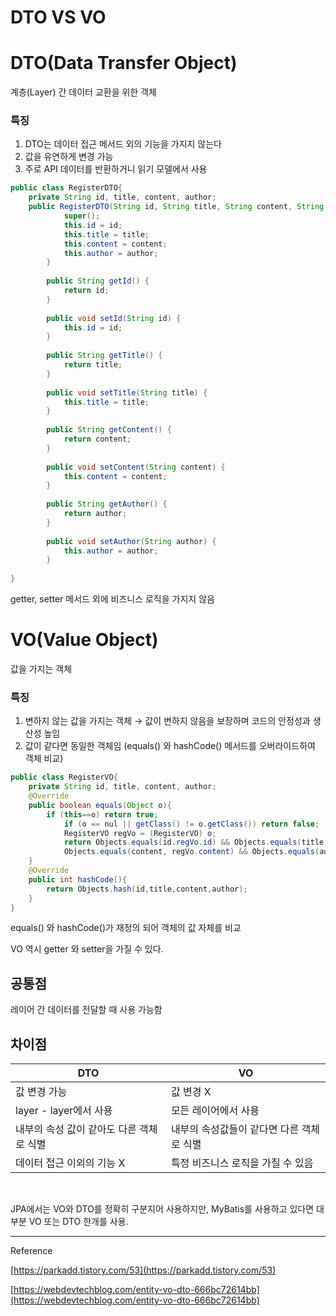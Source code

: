 # DTO VS VO

# DTO(Data Transfer Object)

계층(Layer) 간 데이터 교환을 위한 객체

### 특징

1. DTO는 데이터 접근 메서드 외의 기능을 가지지 않는다 
2. 값을 유연하게 변경 가능
3. 주로 API 데이터를 반환하거니 읽기 모델에서 사용

```java
public class RegisterDTO{
	private String id, title, content, author;
	public RegisterDTO(String id, String title, String content, String author) {
			super();
			this.id = id;
			this.title = title;
			this.content = content;
			this.author = author;
		}
	
		public String getId() {
			return id;
		}
	
		public void setId(String id) {
			this.id = id;
		}
	
		public String getTitle() {
			return title;
		}
	
		public void setTitle(String title) {
			this.title = title;
		}
	
		public String getContent() {
			return content;
		}
	
		public void setContent(String content) {
			this.content = content;
		}
	
		public String getAuthor() {
			return author;
		}
	
		public void setAuthor(String author) {
			this.author = author;
		}
	
}
```

getter, setter 메서드 외에 비즈니스 로직을 가지지 않음

# VO(Value Object)

값을 가지는 객체

### 특징

1. 변하지 않는 값을 가지는 객체 → 값이 변하지 않음을 보장하며 코드의 안정성과 생산성 높임
2. 값이 같다면 동일한 객체임 (equals() 와 hashCode() 메서드를 오버라이드하여 객체 비교)

```java
public class RegisterVO{
	private String id, title, content, author;
	@Override
	public boolean equals(Object o){
		if (this==o) return true;
			if (o == nul || getClass() != o.getClass()) return false;
			RegisterVO regVo = (RegisterVO) o;
			return Objects.equals(id.regVo.id) && Objects.equals(title, regVo.title) && 
			Objects.equals(content, regVo.content) && Objects.equals(author, regVo.author);
	}
	@Override
	public int hashCode(){
		return Objects.hash(id,title,content,author);
	}
}
```

equals() 와 hashCode()가 재정의 되어 객체의 값 자체를 비교

VO 역시 getter 와 setter을 가질 수 있다.

## 공통점

레이어 간 데이터를 전달할 때 사용 가능함 

## 차이점
|DTO|VO|
|---|---|
|값 변경 가능|값 변경 X|
|layer - layer에서 사용|모든 레이어에서 사용|
|내부의 속성 값이 같아도 다른 객체로 식별|내부의 속성값들이 같다면 다른 객체로 식별|
|데이터 접근 이외의 기능 X|특정 비즈니스 로직을 가질 수 있음|
<br>

JPA에서는 VO와 DTO를 정확히 구분지어 사용하지만, MyBatis를 사용하고 있다면 대부분 VO 또는 DTO 한개를 사용. 

---

Reference

[https://parkadd.tistory.com/53](https://parkadd.tistory.com/53)

[https://webdevtechblog.com/entity-vo-dto-666bc72614bb](https://webdevtechblog.com/entity-vo-dto-666bc72614bb)